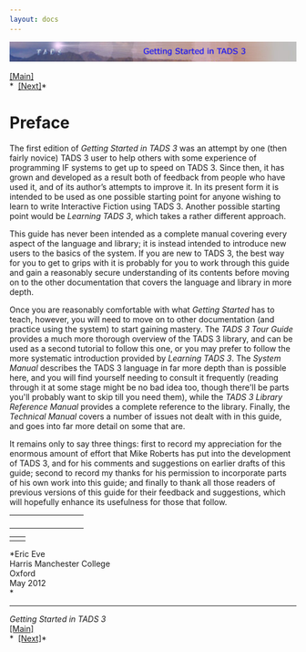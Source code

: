 ```yaml
---
layout: docs
---
```

<div class="topbar">

[<img src="topbar.jpg" data-border="0" />](index.html)

</div>

<div class="main">

[\[Main\]](index.html)  
*  [\[Next\]](generalintroduction.html)*

# Preface

The first edition of *Getting Started in TADS 3* was an attempt by one
(then fairly novice) TADS 3 user to help others with some experience of
programming IF systems to get up to speed on TADS 3. Since then, it has
grown and developed as a result both of feedback from people who have
used it, and of its author’s attempts to improve it. In its present form
it is intended to be used as one possible starting point for anyone
wishing to learn to write Interactive Fiction using TADS 3. Another
possible starting point would be *Learning TADS 3*, which takes a rather
different approach.

This guide has never been intended as a complete manual covering every
aspect of the language and library; it is instead intended to introduce
new users to the basics of the system. If you are new to TADS 3, the
best way for you to get to grips with it is probably for you to work
through this guide and gain a reasonably secure understanding of its
contents before moving on to the other documentation that covers the
language and library in more depth.

Once you are reasonably comfortable with what *Getting Started* has to
teach, however, you will need to move on to other documentation (and
practice using the system) to start gaining mastery. The *TADS 3 Tour
Guide* provides a much more thorough overview of the TADS 3 library, and
can be used as a second tutorial to follow this one, or you may prefer
to follow the more systematic introduction provided by *Learning TADS
3*. The *System Manual* describes the TADS 3 language in far more depth
than is possible here, and you will find yourself needing to consult it
frequently (reading through it at some stage might be no bad idea too,
though there'll be parts you'll probably want to skip till you need
them), while the *TADS 3 Library Reference Manual* provides a complete
reference to the library. Finally, the *Technical Manual* covers a
number of issues not dealt with in this guide, and goes into far more
detail on some that are.

It remains only to say three things: first to record my appreciation for
the enormous amount of effort that Mike Roberts has put into the
development of TADS 3, and for his comments and suggestions on earlier
drafts of this guide; second to record my thanks for his permission to
incorporate parts of his own work into this guide; and finally to thank
all those readers of previous versions of this guide for their feedback
and suggestions, which will hopefully enhance its usefulness for those
that follow.

<table data-border="0" data-cellpadding="0" data-cellspacing="0">
<colgroup>
<col style="width: 50%" />
<col style="width: 50%" />
</colgroup>
<tbody>
<tr data-valign="TOP">
<td width="51"></td>
<td> <br />
</td>
</tr>
</tbody>
</table>

|     |     |
|-----|-----|
|     |     |

*Eric Eve  
Harris Manchester College  
Oxford  
May 2012  
*

  

------------------------------------------------------------------------

*Getting Started in TADS 3*  
[\[Main\]](index.html)  
*  [\[Next\]](generalintroduction.html)*

</div>
